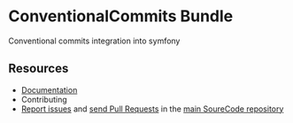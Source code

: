 
# ConventionalCommits Bundle

Conventional commits integration into symfony

## Resources

- [Documentation](docs/index.md)
- Contributing
- [Report issues](https://github.com/SoureCode/SoureCode/issues) and [send Pull Requests](https://github.com/SoureCode/SoureCode/pulls) in the [main SoureCode repository](https://github.com/SoureCode/SoureCode)
